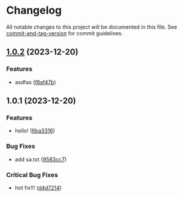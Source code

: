 # Changelog

All notable changes to this project will be documented in this file. See [commit-and-tag-version](https://github.com/absolute-version/commit-and-tag-version) for commit guidelines.

## [1.0.2](https://github.com/bseony2/big-foot/compare/1.0.1...1.0.2) (2023-12-20)


### Features

* asdfas ([f8af47b](https://github.com/bseony2/big-foot/commit/f8af47b501ff910d6dcc386cddc7b5b5883d0c47))

## 1.0.1 (2023-12-20)


### Features

* hello! ([6ba3316](https://github.com/bseony2/big-foot/commit/6ba3316dd4f4ef6540a447aebd7103c4feff0448))


### Bug Fixes

* add sa.txt ([9583cc7](https://github.com/bseony2/big-foot/commit/9583cc7ec757db0d1ff97c8e49bc987031ef2796))


### Critical Bug Fixes

* hot fix!!! ([d4d7214](https://github.com/bseony2/big-foot/commit/d4d72148eab24711350acb07e1f1404f497442ab))
